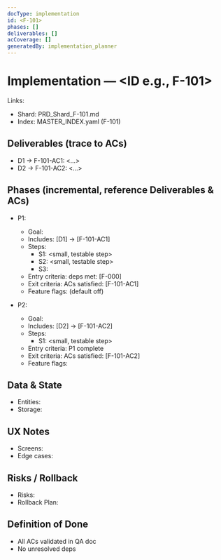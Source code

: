 ```yaml
---
docType: implementation
id: <F-101>
phases: []
deliverables: []
acCoverage: []
generatedBy: implementation_planner
---
```


# Implementation — <ID e.g., F-101>

Links:
- Shard: PRD_Shard_F-101.md
- Index: MASTER_INDEX.yaml (F-101)

## Deliverables (trace to ACs)
- D1 → F-101-AC1: <...>
- D2 → F-101-AC2: <...>

## Phases (incremental, reference Deliverables & ACs)
- P1: <phase title>
  - Goal: <concise outcome>
  - Includes: [D1] → [F-101-AC1]
  - Steps:
    - S1: <small, testable step>
    - S2: <small, testable step>
    - S3: <add more steps as needed for complex phases>
  - Entry criteria: deps met: [F-000]
  - Exit criteria: ACs satisfied: [F-101-AC1]
  - Feature flags: <flag-name> (default off)

- P2: <phase title>
  - Goal: <concise outcome>
  - Includes: [D2] → [F-101-AC2]
  - Steps:
    - S1: <small, testable step>
  - Entry criteria: P1 complete
  - Exit criteria: ACs satisfied: [F-101-AC2]
  - Feature flags: <flag-name>

## Data & State
- Entities:
- Storage:

## UX Notes
- Screens:
- Edge cases:

## Risks / Rollback
- Risks:
- Rollback Plan:

## Definition of Done
- All ACs validated in QA doc
- No unresolved deps


